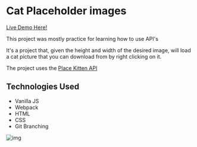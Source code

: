 # Cat Placeholder images
[Live Demo Here!](https://aishyuu.github.io/cat-placeholders/)

This project was mostly practice for learning how to use API's

It's a project that, given the height and width of the desired image, will load a cat picture that you can download from by right clicking on it.

The project uses the [Place Kitten API](https://placekitten.com/)

## Technologies Used

- Vanilla JS
- Webpack
- HTML
- CSS
- Git Branching

![img](https://media.discordapp.net/attachments/936682759341113464/1074192743003336754/image.png?width=1355&height=676)